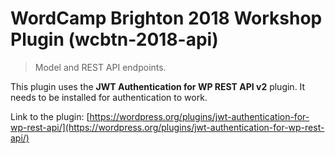 # WordCamp Brighton 2018 Workshop Plugin (wcbtn-2018-api)

> Model and REST API endpoints.

This plugin uses the **JWT Authentication for WP REST API v2** plugin. It needs to be installed for authentication to work.

Link to the plugin: [https://wordpress.org/plugins/jwt-authentication-for-wp-rest-api/](https://wordpress.org/plugins/jwt-authentication-for-wp-rest-api/)
